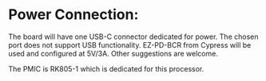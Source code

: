 # Power Connection: 

The board will have one USB-C connector dedicated for power. The chosen port does not support USB functionality. EZ-PD-BCR from Cypress will be used and configured at 5V/3A. Other suggestions are welcome. 

The PMIC is RK805-1 which is dedicated for this processor. 
